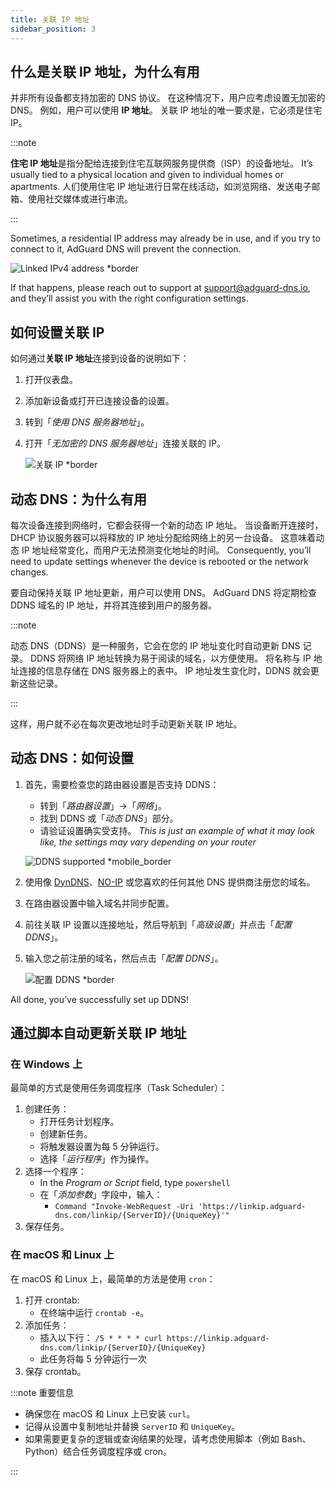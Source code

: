 ```yaml
---
title: 关联 IP 地址
sidebar_position: 3
---
```


## 什么是关联 IP 地址，为什么有用

并非所有设备都支持加密的 DNS 协议。 在这种情况下，用户应考虑设置无加密的 DNS。 例如，用户可以使用 **IP 地址**。 关联 IP 地址的唯一要求是，它必须是住宅 IP。

:::note

**住宅 IP 地址**是指分配给连接到住宅互联网服务提供商（ISP）的设备地址。 It’s usually tied to a physical location and given to individual homes or apartments. 人们使用住宅 IP 地址进行日常在线活动，如浏览网络、发送电子邮箱、使用社交媒体或进行串流。

:::

Sometimes, a residential IP address may already be in use, and if you try to connect to it, AdGuard DNS will prevent the connection.

![Linked IPv4 address \*border](https://cdn.adtidy.org/content/kb/dns/private/new_dns/connect/linked.png)

If that happens, please reach out to support at [support@adguard-dns.io](mailto:support@adguard-dns.io), and they’ll assist you with the right configuration settings.

## 如何设置关联 IP

如何通过**关联 IP 地址**连接到设备的说明如下：

1. 打开仪表盘。
2. 添加新设备或打开已连接设备的设置。
3. 转到「_使用 DNS 服务器地址_」。
4. 打开「_无加密的 DNS 服务器地址_」连接关联的 IP。

   ![关联 IP \*border](https://cdn.adtidy.org/content/kb/dns/private/new_dns/connect/linked_step4.png)

## 动态 DNS：为什么有用

每次设备连接到网络时，它都会获得一个新的动态 IP 地址。 当设备断开连接时，DHCP 协议服务器可以将释放的 IP 地址分配给网络上的另一台设备。 这意味着动态 IP 地址经常变化，而用户无法预测变化地址的时间。 Consequently, you’ll need to update settings whenever the device is rebooted or the network changes.

要自动保持关联 IP 地址更新，用户可以使用 DNS。 AdGuard DNS 将定期检查 DDNS 域名的 IP 地址，并将其连接到用户的服务器。

:::note

动态 DNS（DDNS）是一种服务，它会在您的 IP 地址变化时自动更新 DNS 记录。 DDNS 将网络 IP 地址转换为易于阅读的域名，以方便使用。 将名称与 IP 地址连接的信息存储在 DNS 服务器上的表中。 IP 地址发生变化时，DDNS 就会更新这些记录。

:::

这样，用户就不必在每次更改地址时手动更新关联 IP 地址。

## 动态 DNS：如何设置

1. 首先，需要检查您的路由器设置是否支持 DDNS：

   - 转到「_路由器设置_」→「_网络_」。
   - 找到 DDNS 或「_动态 DNS_」部分。
   - 请验证设置确实受支持。 _This is just an example of what it may look like, the settings may vary depending on your router_

   ![DDNS supported \*mobile_border](https://cdn.adtidy.org/content/kb/dns/private/new_dns/connect/dynamic_dns.png)

2. 使用像 [DynDNS](https://dyn.com/remote-access/)、[NO-IP](https://www.noip.com/) 或您喜欢的任何其他 DNS 提供商注册您的域名。

3. 在路由器设置中输入域名并同步配置。

4. 前往关联 IP 设置以连接地址，然后导航到「_高级设置_」并点击「_配置 DDNS_」。

5. 输入您之前注册的域名，然后点击「_配置 DDNS_」。

   ![配置 DDNS \*border](https://cdn.adtidy.org/content/kb/dns/private/new_dns/connect/dns_supported.png)

All done, you’ve successfully set up DDNS!

## 通过脚本自动更新关联 IP 地址

### 在 Windows 上

最简单的方式是使用任务调度程序（Task Scheduler）：

1. 创建任务：
   - 打开任务计划程序。
   - 创建新任务。
   - 将触发器设置为每 5 分钟运行。
   - 选择「_运行程序_」作为操作。
2. 选择一个程序：
   - In the _Program or Script_ field, type `powershell`
   - 在「_添加参数_」字段中，输入：
     - `Command "Invoke-WebRequest -Uri 'https://linkip.adguard-dns.com/linkip/{ServerID}/{UniqueKey}'"`
3. 保存任务。

### 在 macOS 和 Linux 上

在 macOS 和 Linux 上，最简单的方法是使用 `cron`：

1. 打开 crontab:
   - 在终端中运行 `crontab -e`。
2. 添加任务：
   - 插入以下行：
     `/5 * * * * curl https://linkip.adguard-dns.com/linkip/{ServerID}/{UniqueKey}`
   - 此任务将每 5 分钟运行一次
3. 保存 crontab。

:::note 重要信息

- 确保您在 macOS 和 Linux 上已安装 `curl`。
- 记得从设置中复制地址并替换 `ServerID` 和 `UniqueKey`。
- 如果需要更复杂的逻辑或查询结果的处理，请考虑使用脚本（例如 Bash、Python）结合任务调度程序或 cron。

:::
